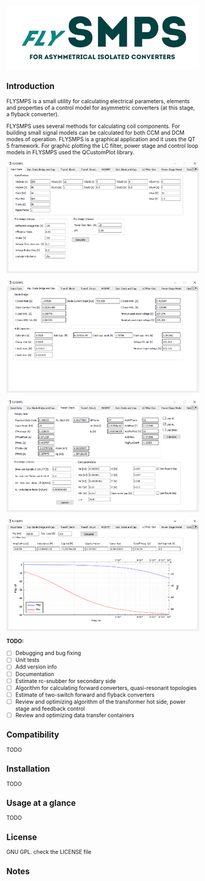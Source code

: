 ![FLYSMPS logo](https://github.com/aemeltsev/FLySMPS/blob/master/img/flogo.png)

## Introduction
FLYSMPS is a small utility for calculating electrical parameters, elements and properties of a control model for asymmetric converters (at this stage, a flyback converter).

FLYSMPS uses several methods for calculating coil components. For building small signal models can be calculated for both CCM and DCM modes of operation.
FLYSMPS is a graphical application and it uses the QT 5 framework. For graphic plotting the LC filter, power stage and control loop models in FLYSMPS used the QCustomPlot library.

![FLYSMPS screenshot](https://github.com/aemeltsev/FLySMPS/blob/master/img/screen_main.png)

![FLYSMPS screenshot](https://github.com/aemeltsev/FLySMPS/blob/master/img/db_bcap.png)

![FLYSMPS screenshot](https://github.com/aemeltsev/FLySMPS/blob/master/img/first_trans.png)

![FLYSMPS screenshot](https://github.com/aemeltsev/FLySMPS/blob/master/img/filter.png)

**TODO:**
- [ ] Debugging and bug fixing 
- [ ] Unit tests
- [ ] Add version info
- [ ] Documentation
- [ ] Estimate rc-snubber for secondary side
- [ ] Algorithm for calculating forward converters, quasi-resonant topologies
- [ ] Estimate of two-switch forward and flyback converters
- [ ] Review and optimizing algorithm of the transformer hot side, power stage and feedback control
- [ ] Review and optimizing data transfer containers

## Compatibility
TODO

## Installation
TODO

## Usage at a glance
TODO

## License
GNU GPL. check the LICENSE file

## Notes

